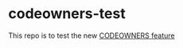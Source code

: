 # codeowners-test

This repo is to test the new [CODEOWNERS feature](https://github.com/blog/2392-introducing-code-owners)
